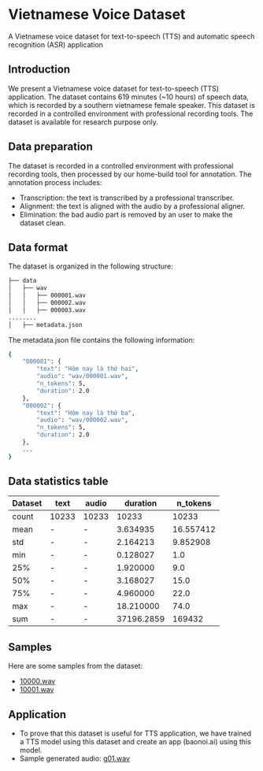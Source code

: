 # Vietnamese Voice Dataset
A Vietnamese voice dataset for text-to-speech (TTS) and automatic speech recognition (ASR) application

## Introduction
We present a Vietnamese voice dataset for text-to-speech (TTS) application. 
The dataset contains 619 minutes (~10 hours) of speech data, which is recorded by a southern vietnamese female speaker. 
This dataset is recorded in a controlled environment with professional recording tools. 
The dataset is available for research purpose only.

## Data preparation
The dataset is recorded in a controlled environment with professional recording tools, then processed by our home-build tool for annotation.
The annotation process includes:
- Transcription: the text is transcribed by a professional transcriber.
- Alignment: the text is aligned with the audio by a professional aligner.
- Elimination: the bad audio part is removed by an user to make the dataset clean.

## Data format
The dataset is organized in the following structure:
```bash
├── data
│   ├── wav
│   │   ├── 000001.wav
│   │   ├── 000002.wav
│   │   ├── 000003.wav
........
│   ├── metadata.json
```

The metadata.json file contains the following information:
```bash
{
    "000001": {
        "text": "Hôm nay là thứ hai",
        "audio": "wav/000001.wav",
        "n_tokens": 5,
        "duration": 2.0
    },
    "000002": {
        "text": "Hôm nay là thứ ba",
        "audio": "wav/000002.wav",
        "n_tokens": 5,
        "duration": 2.0
    },
    ...
}
```

## Data statistics table
| Dataset |  text | audio | duration |  n_tokens |
| ------- |-----------|-------|------------|--------|
| count   | 10233     | 10233 | 10233      | 10233  |
| mean    | -         | -     | 3.634935   | 16.557412 |
| std     | -         | -     | 2.164213   | 9.852908 |
| min     | -         | -     | 0.128027   | 1.0    |
| 25%     | -         | -     | 1.920000   | 9.0    |
| 50%     | -         | -     | 3.168027   | 15.0   |
| 75%     | -         | -     | 4.960000   | 22.0   |
| max     | -         | -     | 18.210000  | 74.0   |
|sum      | -         | -     | 37196.2859 | 169432 |

## Samples
Here are some samples from the dataset:
- [10000.wav](https://drive.google.com/file/d/1w60td0FO5AnC88cc0maUydnsw5q3zWL0/view?usp=share_link)
- [10001.wav](https://drive.google.com/file/d/1w60td0FO5AnC88cc0maUydnsw5q3zWL0/view?usp=share_link)

## Application
- To prove that this dataset is useful for TTS application, we have trained a TTS model using this dataset and create an app (baonoi.ai) using this model.
- Sample generated audio: [g01.wav](https://drive.google.com/file/d/1CcyHCXoS5m9ILgBsWY-RZY52JNaZjjge/view?usp=share_link)
